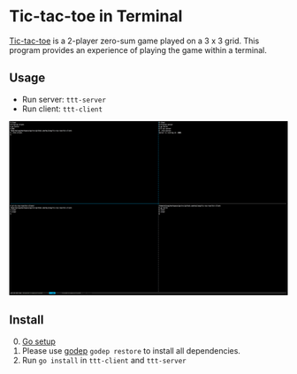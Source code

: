 # Tic-tac-toe in Terminal

[Tic-tac-toe](http://en.wikipedia.org/wiki/Tic-tac-toe) is a 2-player
zero-sum game played on a 3 x 3 grid. This program provides an
experience of playing the game within a terminal.

## Usage

- Run server: `ttt-server`
- Run client: `ttt-client`

![Demo](./demo.gif)

## Install
0. [Go setup](http://golang.org/doc/install)
1. Please use [godep](https://github.com/tools/godep) `godep restore`
   to install all dependencies.
2. Run `go install` in `ttt-client` and `ttt-server`
